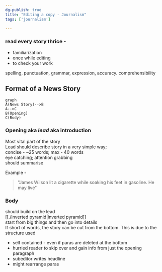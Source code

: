 ```yaml
---  
dg-publish: true  
title: "Editing a copy - Journalism"  
tags: ['journalism']  
  
---  
```

  
### read every story thrice -   
- familiarization  
- once while editing  
- to check your work  
  
spelling, punctuation, grammar, expression, accuracy. comprehensibility  
  
## Format of a News Story  
  
```mermaid  
graph   
A(News Story)-->B  
A-->C  
B(Opening)  
C(Body)  
```  
### Opening aka *lead* aka introduction  
Most vital part of the story  
Lead should describe story in a very simple way;   
concise - ~25 words; max - 40 words  
eye catching; attention grabbing  
should summarise  
  
Example -  
  
> "James Wilson lit a cigarette while soaking his feet in gasoline. He may live"  
  
  
  
  
### Body  
  
should build on the lead  
[[./inverted pyramid|inverted pyramid]]  
start from big things and then go into details   
If short of words, the story can be cut from the bottom. This is due to the structure used  
  
- self contained - even if paras are deleted at the bottom  
- hurried reader to skip over and gain info from just the opening paragraph  
- subeditor writes headline   
- might rearrange paras